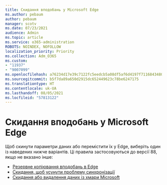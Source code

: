 ```yaml
---
title: Скидання вподобань у Microsoft Edge
ms.author: pebaum
author: pebaum
manager: scotv
ms.date: 07/23/2021
audience: Admin
ms.topic: article
ms.service: o365-administration
ROBOTS: NOINDEX, NOFOLLOW
localization_priority: Priority
ms.collection: Adm_O365
ms.custom:
- "11937"
- "9007099"
ms.openlocfilehash: a76234d17e39c7122fc5eedcb5a08df5af6d4197f71168434806ebd9f2a92346
ms.sourcegitcommit: b5f7da89a650d2915dc652449623c78be6247175
ms.translationtype: HT
ms.contentlocale: uk-UA
ms.lasthandoff: 08/05/2021
ms.locfileid: "57813122"
---
```

# <a name="reset-favorites-in-microsoft-edge"></a>Скидання вподобань у Microsoft Edge

Щоб скинути параметри даних або перемістити їх у Edge, виберіть один із наведених нижче варіантів. Ці правила застосовуються до версії 88, якщо не вказано інше: 

- [Резервне копіювання вподобань в Edge](/deployedge/edge-learnmore-reset-data-in-cloud#back-up-your-favorites)
- [Скидання, щоб усунути проблему синхронізації](/deployedge/edge-learnmore-reset-data-in-cloud#perform-a-reset-to-fix-a-synchronization-problem)
- [Скидання або видалення даних із хмари Microsoft](/deployedge/edge-learnmore-reset-data-in-cloud#perform-a-reset-to-remove-your-data-from-microsofts-cloud)